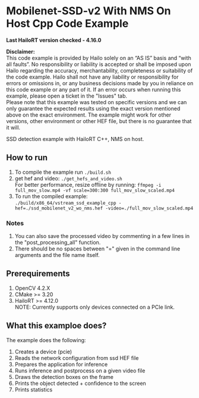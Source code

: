 # Mobilenet-SSD-v2 With NMS On Host Cpp Code Example  

**Last HailoRT version checked - 4.16.0**

**Disclaimer:** <br />
This code example is provided by Hailo solely on an “AS IS” basis and “with all faults”. No responsibility or liability is accepted or shall be imposed upon Hailo regarding the accuracy, merchantability, completeness or suitability of the code example. Hailo shall not have any liability or responsibility for errors or omissions in, or any business decisions made by you in reliance on this code example or any part of it. If an error occurs when running this example, please open a ticket in the "Issues" tab.<br />
Please note that this example was tested on specific versions and we can only guarantee the expected results using the exact version mentioned above on the exact environment. The example might work for other versions, other environment or other HEF file, but there is no guarantee that it will.


SSD detection example with HailoRT C++, NMS on host.  

## How to run  
1. To compile the example run `./build.sh`     
2. get hef and video: `./get_hefs_and_video.sh`   
For better performance, resize offline by running: `ffmpeg -i full_mov_slow.mp4 -vf scale=300:300 full_mov_slow_scaled.mp4`  
3. To run the compiled example:  
`./build/x86_64/vstream_ssd_example_cpp -hef=./ssd_mobilenet_v2_wo_nms.hef -video=./full_mov_slow_scaled.mp4`  

### Notes  
1. You can also save the processed video by commenting in a few lines in the "post_processing_all" function.  
2. There should be no spaces between "=" given in the command line arguments and the file name itself.  

## Prerequirements  
1. OpenCV 4.2.X  
2. CMake >= 3.20  
3. HailoRT >= 4.12.0  
NOTE: Currently supports only devices connected on a PCIe link. 

## What this examploe does?  

The example does the following:  

1. Creates a device (pcie)  
2. Reads the network configuration from ssd HEF file  
3. Prepares the application for inference  
4. Runs inference and postprocess on a given video file  
5. Draws the detection boxes on the frame  
6. Prints the object detected + confidence to the screen  
5. Prints statistics  
